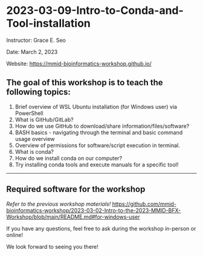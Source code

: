 # 2023-03-09-Intro-to-Conda-and-Tool-installation

Instructor: Grace E. Seo 

Date: March 2, 2023

Website: https://mmid-bioinformatics-workshop.github.io/

## The goal of this workshop is to teach the following topics:
1. Brief overview of WSL Ubuntu installation (for Windows user) via PowerShell
2. What is GitHub/GitLab? 
3. How do we use GitHub to download/share information/files/software?
4. BASH basics - navigating through the terminal and basic command usage overview
5. Overview of permissions for software/script execution in terminal.
6. What is conda?
7. How do we install conda on our computer?
8. Try installing conda tools and execute manuals for a specific tool!

---

## Required software for the workshop
*Refer to the previous workshop materials!*
https://github.com/mmid-bioinformatics-workshop/2023-03-02-Intro-to-the-2023-MMID-BFX-Workshop/blob/main/README.md#for-windows-user


If you have any questions, feel free to ask during the workshop in-person or online!

We look forward to seeing you there!
